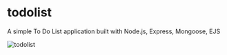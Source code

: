 # todolist
A simple To Do List application built with Node.js, Express, Mongoose, EJS

![todolist](https://user-images.githubusercontent.com/87659662/162579671-3f5dfb56-b27c-432c-8d45-f0c6aecc6a63.png)
